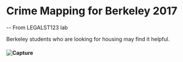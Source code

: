 # Crime Mapping for Berkeley 2017

-- From LEGALST123 lab 

Berkeley students who are looking for housing may find it helpful. 

#### ![Capture](capture.png)
